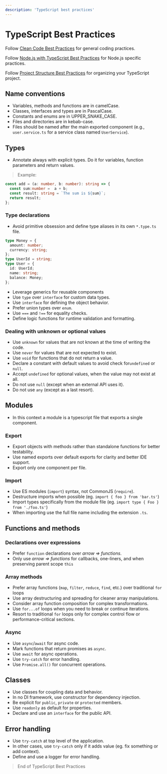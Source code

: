 ```yaml
---
description: 'TypeScript best practices'
---
```


# TypeScript Best Practices

Follow [Clean Code Best Practices](/.github/instructions/clean-code.instructions.md) for general coding practices.

Follow [Node.js with TypeScript Best Practices](/.github/instructions/node-ts.instructions.md) for Node.js specific practices.

Follow [Project Structure Best Practices](/.github/instructions/structure.instructions.md) for organizing your TypeScript project.

## Name conventions

- Variables, methods and functions are in camelCase.
- Classes, interfaces and types are in PascalCase.
- Constants and enums are in UPPER_SNAKE_CASE.
- Files and directories are in kebab-case.
- Files should be named after the main exported component (e.g., `user.service.ts` for a service class named `UserService`).

## Types

- Annotate always with explicit types. Do it for variables, function parameters and return values.

> Example:
```ts 
const add = (a: number, b: number): string => {
  const sum:number =  a + b;
  const result: string = `The sum is ${sum}`;
  return result;
};
```

### Type declarations
- Avoid primitive obsession and define type aliases in its own `*.type.ts` file.
```ts
type Money = {
  amount: number;
  currency: string;
};
type UserId = string;
type User = {
  id: UserId;
  name: string;
  balance: Money;
};
```
- Leverage generics for reusable components
- Use `type` over `interface` for custom data types.
- Use `interface` for defining the object behavior.
- Prefer union types over `enum`.
- Use `===` and `!==` for equality checks.
- Define logic functions for runtime validation and formatting.
  
### Dealing with unknown or optional values
- Use `unknown` for values that are not known at the time of writing the code.
- Use `never` for values that are not expected to exist.
- Use `void` for functions that do not return a value.
- Declare a constant with default values to avoid check for`undefined` or `null`.
- Accept `undefined` for optional values, when the value may not exist at all.
- Do not use `null` (except when an external API uses it).
- Do not use `any` (except as a last resort).

## Modules
- In this context a module is a typescript file that exports a single component.

### Export
- Export objects with methods rather than standalone functions for better testability.
- Use named exports over default exports for clarity and better IDE support.
- Export only one component per file.

### Import
- Use ES modules (`import`) syntax, not CommonJS (`require`).
- Destructure imports when possible (eg. `import { foo } from 'bar.ts'`)
- Import types specifically from the module file (eg. `import type { Foo } from './foo.ts'`)
- When importing use the full file name including the extension `.ts`.

## Functions and methods

### Declarations over expressions
- Prefer `function` declarations over _arrow => functions_.
- Only use _arrow => functions_ for callbacks, one-liners, and when preserving parent scope `this`

### Array methods
- Prefer array functions (`map`, `filter`, `reduce`, `find`, etc.) over traditional `for` loops
- Use array destructuring and spreading for cleaner array manipulations.
- Consider array function composition for complex transformations.
- Use `for...of` loops when you need to break or continue iterations.
- Resort to traditional `for` loops only for complex control flow or performance-critical sections.
  
### Async
- Use `async`/`await` for async code.
- Mark functions that return promises as `async`.
- Use `await` for async operations.
- Use `try-catch` for error handling.
- Use `Promise.all()` for concurrent operations.

## Classes

- Use classes for coupling data and behavior.
- In no DI framework, use constructor for dependency injection.
- Be explicit for `public`, `private` or `protected` members.
- Use `readonly` as default for properties.
- Declare and use an `interface` for the public API.

## Error handling

- Use `try-catch` at top level of the application.
- In other cases, use `try-catch` only if it adds value (eg. fix something or add context).
- Define and use a logger for error handling.

> End of TypeScript Best Practices